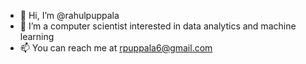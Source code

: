 - 👋 Hi, I’m @rahulpuppala
- 👀 I’m a computer scientist interested in data analytics and machine learning
- 📫 You can reach me at rpuppala6@gmail.com

<!---
rahulpuppala/rahulpuppala is a ✨ special ✨ repository because its `README.md` (this file) appears on your GitHub profile.
You can click the Preview link to take a look at your changes.
--->
